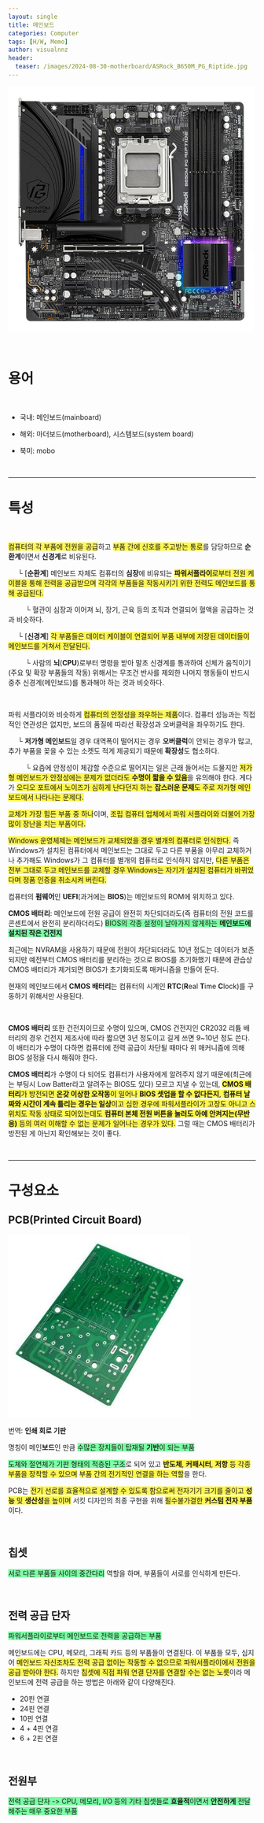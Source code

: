 ```yaml
---
layout: single
title: 메인보드
categories: Computer
tags: [H/W, Memo]
author: visualnnz
header:
  teaser: /images/2024-08-30-motherboard/ASRock_B650M_PG_Riptide.jpg
---
```


![ASRock_B650M_PG_Riptide](../../images/2024-08-30-motherboard/ASRock_B650M_PG_Riptide.jpg)

<br>

# 용어

<br>

- 국내: 메인보드(mainboard)

- 해외: 마더보드(motherboard), 시스템보드(system board)

- 북미: mobo

<br>

***

# 특성

<br>

<span style="background-color: #fff551">컴퓨터의 각 부품에 전원을 공급</span>하고 <span style="background-color: #fff551">부품 간에 신호를 주고받는 통로</span>를 담당하므로 **순환계**이면서 **신경계**로 비유된다.

&nbsp;&nbsp;&nbsp;&nbsp; └ [**순환계**] 메인보드 자체도 컴퓨터의 **심장**에 비유되는 <span style="background-color: #fff551">**파워서플라이**로부터 전원 케이블을 통해 전력을 공급받으며</span> <span style="background-color: #fff551">각각의 부품들을 작동시키기 위한 전력도 메인보드를 통해 공급된다.</span>

&nbsp;&nbsp;&nbsp;&nbsp;&nbsp;&nbsp;&nbsp;&nbsp; └ 혈관이 심장과 이어져 뇌, 장기, 근육 등의 조직과 연결되어 혈액을 공급하는 것과 비슷하다.

&nbsp;&nbsp;&nbsp;&nbsp; └ [**신경계**] <span style="background-color: #fff551">각 부품들은 데이터 케이블이 연결되어 부품 내부에 저장된 데이터들이 메인보드를 거쳐서 전달된다.</span>

&nbsp;&nbsp;&nbsp;&nbsp;&nbsp;&nbsp;&nbsp;&nbsp; └ 사람의 **뇌**(**CPU**)로부터 명령을 받아 말초 신경계를 통과하여 신체가 움직이기(주요 및 확장 부품들의 작동) 위해서는 무조건 반사를 제외한 나머지 행동들이 반드시 중추 신경계(메인보드)를 통과해야 하는 것과 비슷하다.

<br>

파워 서플라이와 비슷하게 <span style="background-color: #fff551">컴퓨터의 안정성을 좌우하는 제품</span>이다. 컴퓨터 성능과는 직접적인 연관성은 없지만, 보드의 품질에 따라선 확장성과 오버클럭을 좌우하기도 한다.

&nbsp;&nbsp;&nbsp;&nbsp; └ **저가형 메인보드**일 경우 대역폭이 떨어지는 경우 **오버클럭**이 안되는 경우가 많고, 추가 부품을 꽂을 수 있는 소켓도 적게 제공되기 때문에 **확장성**도 협소하다.

&nbsp;&nbsp;&nbsp;&nbsp;&nbsp;&nbsp;&nbsp;&nbsp; └ 요즘에 안정성이 체감할 수준으로 떨어지는 일은 근래 들어서는 드물지만 <span style="background-color: #fff551">저가형 메인보드가 안정성에는 문제가 없더라도 **수명이 짧을 수 있음**</span>을 유의해야 한다. 게다가 <span style="background-color: #fff551">오디오 포트에서 노이즈가 심하게 난다던지 하는 **잡스러운 문제**도 주로 저가형 메인보드에서 나타나는 문제다.</span>

<span style="background-color: #fff551">교체가 가장 힘든 부품 중 하나</span>이며, <span style="background-color: #fff551">조립 컴퓨터 업체에서 파워 서플라이와 더불어 가장 많이 장난을 치는 부품이다.</span>

<span style="background-color: #fff551">Windows 운영체제는 메인보드가 교체되었을 경우 별개의 컴퓨터로 인식한다.</span> 즉 Windows가 설치된 컴퓨터에서 메인보드는 그대로 두고 다른 부품을 아무리 교체하거나 추가해도 Windows가 그 컴퓨터를 별개의 컴퓨터로 인식하지 않지만, <span style="background-color: #fff551">다른 부품은 전부 그대로 두고 메인보드를 교체할 경우 Windows는 자기가 설치된 컴퓨터가 바뀌었다며 정품 인증을 취소시켜 버린다.</span>

컴퓨터의 **펌웨어**인 **UEFI**(과거에는 **BIOS**)는 메인보드의 ROM에 위치하고 있다.

<div class="notice--info">
    <b>CMOS 배터리</b>: 메인보드에 전원 공급이 완전히 차단되더라도(즉 컴퓨터의 전원 코드를 콘센트에서 완전히 분리하더라도) <span style="background-color: #7cffa4">BIOS의 각종 설정이 날아가지 않게하는 <b>메인보드에 설치된 작은 건전지</b></span>
</div>

최근에는 NVRAM을 사용하기 때문에 전원이 차단되더라도 10년 정도는 데이터가 보존되지만 예전부터 CMOS 배터리를 분리하는 것으로 BIOS를 초기화했기 때문에 관습상 CMOS 배터리가 제거되면 BIOS가 초기화되도록 매커니즘을 만들어 둔다.

현재의 메인보드에서 **CMOS 배터리**는 컴퓨터의 시계인 **RTC**(**R**eal **T**ime **C**lock)를 구동하기 위해서만 사용된다.

<br>

**CMOS 배터리** 또한 건전지이므로 수명이 있으며, CMOS 건전지인 CR2032 리튬 배터리의 경우 건전지 제조사에 따라 짧으면 3년 정도이고 길게 쓰면 9~10년 정도 쓴다. 이 배터리가 수명이 다하면 컴퓨터에 전력 공급이 차단될 때마다 위 매커니즘에 의해 BIOS 설정을 다시 해줘야 한다.

**CMOS 배터리**가 수명이 다 되어도 컴퓨터가 사용자에게 알려주지 않기 때문에(최근에는 부팅시 Low Batter라고 알려주는 BIOS도 있다) 모르고 지낼 수 있는데, <span style="background-color: #fff551">**CMOS 배터리**가 방전되면 **온갖 이상한 오작동**이 일어나 **BIOS 셋업을 할 수 없다든지**, **컴퓨터 날짜와 시간이 계속 틀리는 경우는 일상**이고 심한 경우에 파워서플라이가 고장도 아니고 스위치도 작동 상태로 되어있는데도 **컴퓨터 본체 전원 버튼을 눌러도 아예 안켜지는(무반응)** 등의 여러 이해할 수 없는 문제가 일어나는 경우가 있다.</span> 그럴 때는 CMOS 배터리가 방전된 게 아닌지 확인해보는 것이 좋다.

<br>

***

# 구성요소

## PCB(Printed Circuit Board)

![pcb](../../images/2024-08-30-motherboard/pcb.jpg)

번역: **인쇄 회로 기판**

명칭이 메인**보드**인 만큼 <span style="background-color: #7cffa4">수많은 장치들이 탑재될 **기반**이 되는 부품</span>

<span style="background-color: #7cffa4">도체와 절연체가 기판 형태의 적층된 구조</span>로 되어 있고 <span style="background-color: #fff551">**반도체**, **커패시터**, **저항** 등 각종 부품을 장착할 수 있으며</span> <span style="background-color: #fff551">부품 간의 전기적인 연결을 하는 역할</span>을 한다.

PCB는 <span style="background-color: #fff551">전기 선로를 효율적으로 설계할 수 있도록 함으로써 전자기기 크기를 줄이고 **성능** 및 **생산성**을 높이며</span> 서킷 디자인의 최종 구현을 위해 <span style="background-color: #fff551">필수불가결한 **커스텀 전자 부품**</span>이다.

<br>

## 칩셋

<span style="background-color: #7cffa4">서로 다른 부품들 사이의 중간다리</span> 역할을 하며, 부품들이 서로를 인식하게 만든다.

<br>

## 전력 공급 단자

<span style="background-color: #7cffa4">파워서플라이로부터 메인보드로 전력을 공급하는 부품</span>



메인보드에는 CPU, 메모리, 그래픽 카드 등의 부품들이 연결된다. 이 부품들 모두, 심지어 <span style="background-color: #fff551">메인보드 자신조차도 전력 공급 없이는 작동할 수 없으므로 파워서플라이에서 전원을 공급 받아야 한다.</span> 하지만 <span style="background-color: #fff551">칩셋에 직접 파워 연결 단자를 연결할 수는 없는 노릇</span>이라 메인보드에 전력 공급을 하는 방법은 아래와 같이 다양해진다.

- 20핀 연결
- 24핀 연결
- 10핀 연결
- 4 + 4핀 연결
- 6 + 2핀 연결

<br>

## 전원부

<span style="background-color: #7cffa4">전력 공급 단자 -> CPU, 메모리, I/O 등의 기타 칩셋들로 **효율적**이면서 **안전하게** 전달해주는 매우 중요한 부품</span>

